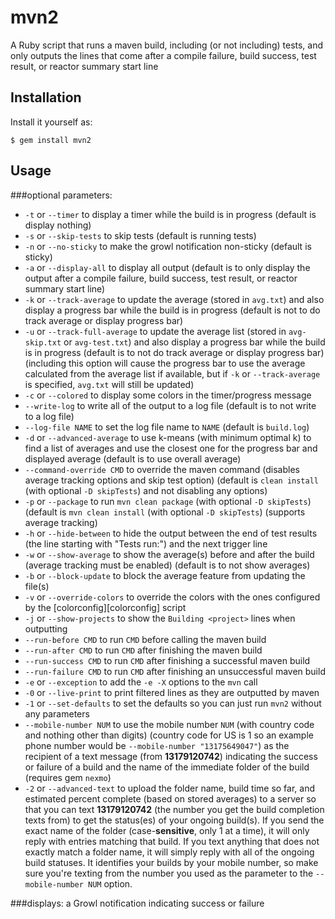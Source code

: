 # mvn2

A Ruby script that runs a maven build, including (or not including) tests, and only outputs the lines that come after a compile failure, build success, test result, or reactor summary start line

## Installation

Install it yourself as:

    $ gem install mvn2

## Usage

###optional parameters:
* `-t` or `--timer` to display a timer while the build is in progress (default is display nothing)
* `-s` or `--skip-tests` to skip tests (default is running tests)
* `-n` or `--no-sticky` to make the growl notification non-sticky (default is sticky)
* `-a` or `--display-all` to display all output (default is to only display the output after a compile failure, build success, test result, or reactor summary start line)
* `-k` or `--track-average` to update the average (stored in `avg.txt`) and also display a progress bar while the build is in progress (default is not to do track average or display progress bar)
* `-u` or `--track-full-average` to update the average list (stored in `avg-skip.txt` or `avg-test.txt`) and also display a progress bar while the build is in progress (default is to not do track average or display progress bar) (including this option will cause the progress bar to use the average calculated from the average list if available, but if `-k` or `--track-average` is specified, `avg.txt` will still be updated)
* `-c` or `--colored` to display some colors in the timer/progress message
* `--write-log` to write all of the output to a log file (default is to not write to a log file)
* `--log-file NAME` to set the log file name to `NAME` (default is `build.log`)
* `-d` or `--advanced-average` to use k-means (with minimum optimal k) to find a list of averages and use the closest one for the progress bar and displayed average (default is to use overall average)
* `--command-override CMD` to override the maven command (disables average tracking options and skip test option) (default is `clean install` (with optional `-D skipTests`) and not disabling any options)
* `-p` or `--package` to run `mvn clean package` (with optional `-D skipTests`) (default is `mvn clean install` (with optional `-D skipTests`) (supports average tracking)
* `-h` or `--hide-between` to hide the output between the end of test results (the line starting with "Tests run:") and the next trigger line
* `-w` or `--show-average` to show the average(s) before and after the build (average tracking must be enabled) (default is to not show averages)
* `-b` or `--block-update` to block the average feature from updating the file(s)
* `-v` or `--override-colors` to override the colors with the ones configured by the [colorconfig][colorconfig] script
* `-j` or `--show-projects` to show the `Building <project>` lines when outputting
* `--run-before CMD` to run `CMD` before calling the maven build
* `--run-after CMD` to run `CMD` after finishing the maven build
* `--run-success CMD` to run `CMD` after finishing a successful maven build
* `--run-failure CMD` to run `CMD` after finishing an unsuccessful maven build
* `-e` or `--exception` to add the `-e -X` options to the `mvn` call
* `-0` or `--live-print` to print filtered lines as they are outputted by maven
* `-1` or `--set-defaults` to set the defaults so you can just run `mvn2` without any parameters
* `--mobile-number NUM` to use the mobile number `NUM` (with country code and nothing other than digits) (country code for US is 1 so an example phone number would be `--mobile-number "13175649047"`) as the recipient of a text message (from **13179120742**) indicating the success or failure of a build and the name of the immediate folder of the build (requires gem `nexmo`)
* `-2` or `--advanced-text` to upload the folder name, build time so far, and estimated percent complete (based on stored averages) to a server so that you can text **13179120742** (the number you get the build completion texts from) to get the status(es) of your ongoing build(s).  If you send the exact name of the folder (case-**sensitive**, only 1 at a time), it will only reply with entries matching that build.  If you text anything that does not exactly match a folder name, it will simply reply with all of the ongoing build statuses.  It identifies your builds by your mobile number, so make sure you're texting from the number you used as the parameter to the `--mobile-number NUM` option.

###displays:
a Growl notification indicating success or failure
